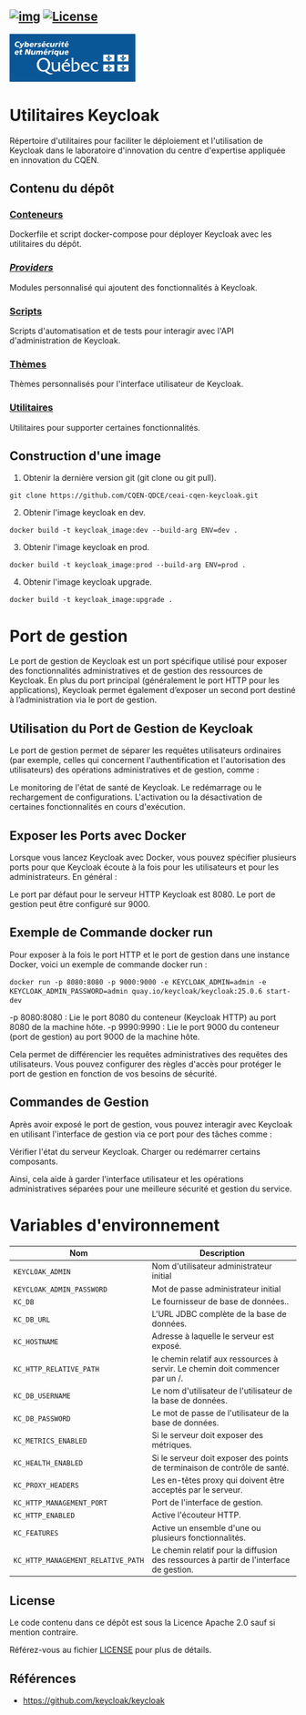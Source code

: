 <!-- ENTETE -->
[![img](https://img.shields.io/badge/Cycle%20de%20Vie-Phase%20D%C3%A9couverte-339999)](https://www.quebec.ca/gouv/politiques-orientations/vitrine-numeriqc/accompagnement-des-organismes-publics/demarche-conception-services-numeriques)
[![License](https://img.shields.io/badge/Licence-Apache_2.0-blue)](LICENSE)
---
![Logo MCN](https://github.com/CQEN-QDCE/.github/blob/main/images/mcn.png?raw=true)
<!-- FIN ENTETE -->

<!-- PROJET -->
# Utilitaires Keycloak

Répertoire d'utilitaires pour faciliter le déploiement et l'utilisation de Keycloak dans le laboratoire d'innovation du centre d'expertise appliquée en innovation du CQEN.

## Contenu du dépôt

### [Conteneurs](./container)
Dockerfile et script docker-compose pour déployer Keycloak avec les utilitaires du dépôt.

### [*Providers*](./providers/)
Modules personnalisé qui ajoutent des fonctionnalités à Keycloak.

### [Scripts](./scripts/)
Scripts d'automatisation et de tests pour interagir avec l'API d'administration de Keycloak.

### [Thèmes](./themes/)
Thèmes personnalisés pour l'interface utilisateur de Keycloak.

### [Utilitaires](./utils/)
Utilitaires pour supporter certaines fonctionnalités.

## Construction d'une image

1. Obtenir la dernière version git (git clone ou git pull).

```
git clone https://github.com/CQEN-QDCE/ceai-cqen-keycloak.git
```
2. Obtenir l'image keycloak en dev.

```
docker build -t keycloak_image:dev --build-arg ENV=dev .
```
3. Obtenir l'image keycloak en prod.

```
docker build -t keycloak_image:prod --build-arg ENV=prod .
```
4. Obtenir l'image keycloak upgrade.

```
docker build -t keycloak_image:upgrade .
```

# Port de gestion

Le port de gestion de Keycloak est un port spécifique utilisé pour exposer des fonctionnalités administratives et de gestion des ressources de Keycloak. En plus du port principal (généralement le port HTTP pour les applications), Keycloak permet également d’exposer un second port destiné à l’administration via le port de gestion.

## Utilisation du Port de Gestion de Keycloak

Le port de gestion permet de séparer les requêtes utilisateurs ordinaires (par exemple, celles qui concernent l'authentification et l'autorisation des utilisateurs) des opérations administratives et de gestion, comme :

Le monitoring de l'état de santé de Keycloak.
Le redémarrage ou le rechargement de configurations.
L'activation ou la désactivation de certaines fonctionnalités en cours d'exécution.

## Exposer les Ports avec Docker

Lorsque vous lancez Keycloak avec Docker, vous pouvez spécifier plusieurs ports pour que Keycloak écoute à la fois pour les utilisateurs et pour les administrateurs. En général :

Le port par défaut pour le serveur HTTP Keycloak est 8080.
Le port de gestion peut être configuré sur 9000.

## Exemple de Commande docker run

Pour exposer à la fois le port HTTP et le port de gestion dans une instance Docker, voici un exemple de commande docker run :

```
docker run -p 8080:8080 -p 9000:9000 -e KEYCLOAK_ADMIN=admin -e KEYCLOAK_ADMIN_PASSWORD=admin quay.io/keycloak/keycloak:25.0.6 start-dev
```

-p 8080:8080 : Lie le port 8080 du conteneur (Keycloak HTTP) au port 8080 de la machine hôte.
-p 9990:9990 : Lie le port 9000 du conteneur (port de gestion) au port 9000 de la machine hôte.

Cela permet de différencier les requêtes administratives des requêtes des utilisateurs. Vous pouvez configurer des règles d'accès pour protéger le port de gestion en fonction de vos besoins de sécurité.


## Commandes de Gestion

Après avoir exposé le port de gestion, vous pouvez interagir avec Keycloak en utilisant l'interface de gestion via ce port pour des tâches comme :

Vérifier l'état du serveur Keycloak.
Charger ou redémarrer certains composants.

Ainsi, cela aide à garder l'interface utilisateur et les opérations administratives séparées pour une meilleure sécurité et gestion du service.

# Variables d'environnement

| Nom                           | Description                                                   |
| ----------------------------  | ------------------------------------------------------------- |
| `KEYCLOAK_ADMIN`              | Nom d'utilisateur administrateur initial                                 |
| `KEYCLOAK_ADMIN_PASSWORD`     | Mot de passe administrateur initial
| `KC_DB`                       | Le fournisseur de base de données..
| `KC_DB_URL`                   | L'URL JDBC complète de la base de données.
| `KC_HOSTNAME`                 | Adresse à laquelle le serveur est exposé.
| `KC_HTTP_RELATIVE_PATH`       | le chemin relatif aux ressources à servir. Le chemin doit commencer par un /.
| `KC_DB_USERNAME`              | Le nom d'utilisateur de l'utilisateur de la base de données. 
| `KC_DB_PASSWORD`              | Le mot de passe de l'utilisateur de la base de données.
| `KC_METRICS_ENABLED`          | Si le serveur doit exposer des métriques.
| `KC_HEALTH_ENABLED`           | Si le serveur doit exposer des points de terminaison de contrôle de santé.
| `KC_PROXY_HEADERS`            | Les en-têtes proxy qui doivent être acceptés par le serveur.
| `KC_HTTP_MANAGEMENT_PORT`     | Port de l'interface de gestion.
| `KC_HTTP_ENABLED`             | Active l'écouteur HTTP.
| `KC_FEATURES`                 | Active un ensemble d'une ou plusieurs fonctionnalités.
| `KC_HTTP_MANAGEMENT_RELATIVE_PATH` | Le chemin relatif pour la diffusion des ressources à partir de l'interface de gestion.


## License

Le code contenu dans ce dépôt est sous la Licence Apache 2.0 sauf si mention contraire.

Référez-vous au fichier [LICENSE](LICENSE) pour plus de détails.

## Références

* https://github.com/keycloak/keycloak
